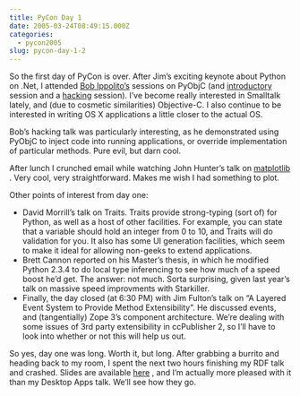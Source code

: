 ```yaml
---
title: PyCon Day 1
date: 2005-03-24T08:49:15.000Z
categories:
  - pycon2005
slug: pycon-day-1-2
---
```

So the first day of PyCon is over. After Jim’s exciting keynote about Python on .Net, I attended [Bob Ippolito’s][1]  sessions on PyObjC (and [introductory][2]  session and a [hacking][3]  session). I’ve become really interested in Smalltalk lately, and (due to cosmetic similarities) Objective-C. I also continue to be interested in writing OS X applications a little closer to the actual OS.

Bob’s hacking talk was particularly interesting, as he demonstrated using PyObjC to inject code into running applications, or override implementation of particular methods. Pure evil, but darn cool.

After lunch I crunched email while watching John Hunter’s talk on [matplotlib][4] . Very cool, very straightforward. Makes me wish I had something to plot.

Other points of interest from day one:

<ul class="simple">
  <li>
    David Morrill’s talk on Traits. Traits provide strong-typing (sort of) for Python, as well as a host of other facilities. For example, you can state that a variable should hold an integer from 0 to 10, and Traits will do validation for you. It also has some UI generation facilities, which seem to make it ideal for allowing non-geeks to extend applications.
  </li>
  <li>
    Brett Cannon reported on his Master’s thesis, in which he modified Python 2.3.4 to do local type inferencing to see how much of a speed boost he’d get. The answer: not much. Sorta surprising, given last year’s talk on massive speed improvments with Starkiller.
  </li>
  <li>
    Finally, the day closed (at 6:30 PM) with Jim Fulton’s talk on “A Layered Event System to Provide Method Extensibility”. He discussed events, and (tangentially) Zope 3’s component architecture. We’re dealing with some issues of 3rd party extensibility in ccPublisher 2, so I’ll have to look into whether or not this will help us out.
  </li>
</ul>

So yes, day one was long. Worth it, but long. After grabbing a burrito and heading back to my room, I spent the next two hours finishing my RDF talk and crashed. Slides are available [here][5] , and I’m actually more pleased with it than my Desktop Apps talk. We’ll see how they go.



 [1]: http://bob.pythonmac.org/
 [2]: http://svn.red-bean.com/bob/pycon/2005/trunk/dist/PyObjC-Intro.pdf
 [3]: http://svn.red-bean.com/bob/pycon/2005/trunk/dist/PyObjC-Hacking.pdf
 [4]: http://matplotlib.sf.net
 [5]: http://yergler.net/talks/pythonrdf/
